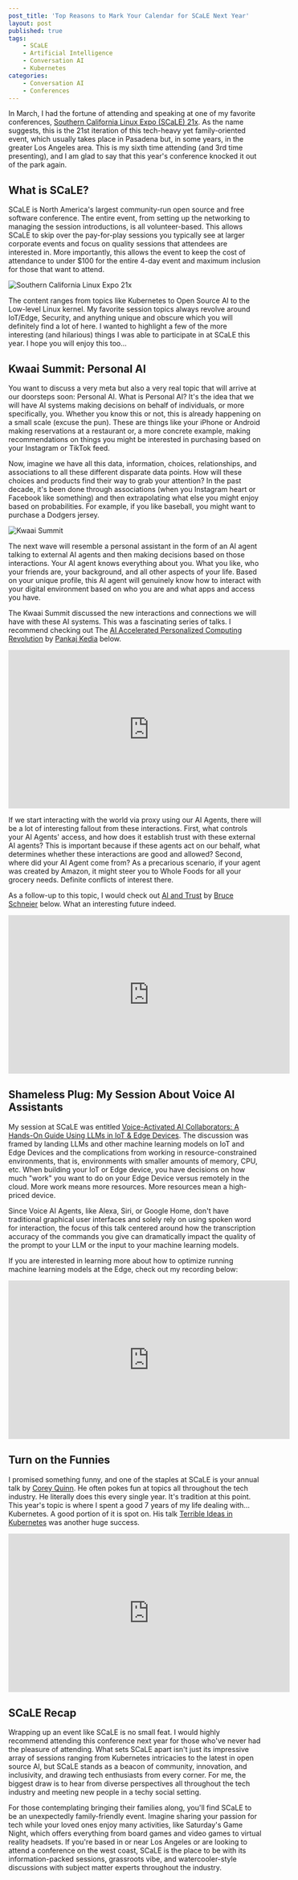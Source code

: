 ```yaml
---
post_title: 'Top Reasons to Mark Your Calendar for SCaLE Next Year'
layout: post
published: true
tags:
    - SCaLE
    - Artificial Intelligence
    - Conversation AI
    - Kubernetes
categories:
    - Conversation AI
    - Conferences
---
```

In March, I had the fortune of attending and speaking at one of my favorite conferences, [Southern California Linux Expo (SCaLE) 21x](https://www.socallinuxexpo.org/scale/21x). As the name suggests, this is the 21st iteration of this tech-heavy yet family-oriented event, which usually takes place in Pasadena but, in some years, in the greater Los Angeles area. This is my sixth time attending (and 3rd time presenting), and I am glad to say that this year's conference knocked it out of the park again.

## What is SCaLE?

SCaLE is North America's largest community-run open source and free software conference. The entire event, from setting up the networking to managing the session introductions, is all volunteer-based. This allows SCaLE to skip over the pay-for-play sessions you typically see at larger corporate events and focus on quality sessions that attendees are interested in. More importantly, this allows the event to keep the cost of attendance to under $100 for the entire 4-day event and maximum inclusion for those that want to attend.

![Southern California Linux Expo 21x](https://raw.githubusercontent.com/dvonthenen/blog/master/images/2024/scale21x/scale-logo-transparent.png)

The content ranges from topics like Kubernetes to Open Source AI to the Low-level Linux kernel. My favorite session topics always revolve around IoT/Edge, Security, and anything unique and obscure which you will definitely find a lot of here. I wanted to highlight a few of the more interesting (and hilarious) things I was able to participate in at SCaLE this year. I hope you will enjoy this too...

## Kwaai Summit: Personal AI

You want to discuss a very meta but also a very real topic that will arrive at our doorsteps soon: Personal AI. What is Personal AI? It's the idea that we will have AI systems making decisions on behalf of individuals, or more specifically, you. Whether you know this or not, this is already happening on a small scale (excuse the pun). These are things like your iPhone or Android making reservations at a restaurant or, a more concrete example, making recommendations on things you might be interested in purchasing based on your Instagram or TikTok feed.

Now, imagine we have all this data, information, choices, relationships, and associations to all these different disparate data points. How will these choices and products find their way to grab your attention? In the past decade, it's been done through associations (when you Instagram heart or Facebook like something) and then extrapolating what else you might enjoy based on probabilities. For example, if you like baseball, you might want to purchase a Dodgers jersey.

![Kwaai Summit](https://raw.githubusercontent.com/dvonthenen/blog/master/images/2024/scale21x/kwaai-logo.png)

The next wave will resemble a personal assistant in the form of an AI agent talking to external AI agents and then making decisions based on those interactions. Your AI agent knows everything about you. What you like, who your friends are, your background, and all other aspects of your life. Based on your unique profile, this AI agent will genuinely know how to interact with your digital environment based on who you are and what apps and access you have.

The Kwaai Summit discussed the new interactions and connections we will have with these AI systems. This was a fascinating series of talks. I recommend checking out The [AI Accelerated Personalized Computing Revolution](https://www.youtube.com/watch?v=pDn8WMma43s) by [Pankaj Kedia](https://www.linkedin.com/in/pankajkedia/) below.

<iframe width="560" height="315" src="https://www.youtube.com/embed/pDn8WMma43s?si=3EZIaj1WX_5piSRb" title="YouTube video player" frameborder="0" allow="accelerometer; autoplay; clipboard-write; encrypted-media; gyroscope; picture-in-picture; web-share" referrerpolicy="strict-origin-when-cross-origin" allowfullscreen></iframe>

If we start interacting with the world via proxy using our AI Agents, there will be a lot of interesting fallout from these interactions. First, what controls your AI Agents' access, and how does it establish trust with these external AI agents? This is important because if these agents act on our behalf, what determines whether these interactions are good and allowed? Second, where did your AI Agent come from? As a precarious scenario, if your agent was created by Amazon, it might steer you to Whole Foods for all your grocery needs. Definite conflicts of interest there.

As a follow-up to this topic, I would check out [AI and Trust](https://www.youtube.com/watch?v=oI8W5Mfr8tw) by [Bruce Schneier](https://www.schneier.com/blog/about/) below. What an interesting future indeed.

<iframe width="560" height="315" src="https://www.youtube.com/embed/oI8W5Mfr8tw?si=NpnbkytW0SLs5i5h" title="YouTube video player" frameborder="0" allow="accelerometer; autoplay; clipboard-write; encrypted-media; gyroscope; picture-in-picture; web-share" referrerpolicy="strict-origin-when-cross-origin" allowfullscreen></iframe>

## Shameless Plug: My Session About Voice AI Assistants

My session at SCaLE was entitled [Voice-Activated AI Collaborators: A Hands-On Guide Using LLMs in IoT & Edge Devices](https://www.socallinuxexpo.org/scale/21x/presentations/voice-activated-ai-collaborators-hands-guide-using-llms-iot-edge-devices). The discussion was framed by landing LLMs and other machine learning models on IoT and Edge Devices and the complications from working in resource-constrained environments, that is, environments with smaller amounts of memory, CPU, etc. When building your IoT or Edge device, you have decisions on how much "work" you want to do on your Edge Device versus remotely in the cloud. More work means more resources. More resources mean a high-priced device.

Since Voice AI Agents, like Alexa, Siri, or Google Home, don't have traditional graphical user interfaces and solely rely on using spoken word for interaction, the focus of this talk centered around how the transcription accuracy of the commands you give can dramatically impact the quality of the prompt to your LLM or the input to your machine learning models.

If you are interested in learning more about how to optimize running machine learning models at the Edge, check out my recording below:

<iframe width="560" height="315" src="https://www.youtube.com/embed/9Nj4hKy70yQ?si=3jZCFON3WLjR3tCy" title="YouTube video player" frameborder="0" allow="accelerometer; autoplay; clipboard-write; encrypted-media; gyroscope; picture-in-picture; web-share" referrerpolicy="strict-origin-when-cross-origin" allowfullscreen></iframe>

## Turn on the Funnies

I promised something funny, and one of the staples at SCaLE is your annual talk by [Corey Quinn](https://twitter.com/QuinnyPig). He often pokes fun at topics all throughout the tech industry. He literally does this every single year. It's tradition at this point. This year's topic is where I spent a good 7 years of my life dealing with… Kubernetes. A good portion of it is spot on. His talk [Terrible Ideas in Kubernetes](https://www.youtube.com/watch?v=RQWFwZBfGv8) was another huge success.

<iframe width="560" height="315" src="https://www.youtube.com/embed/RQWFwZBfGv8?si=QiduuuyQBvAI_ffl" title="YouTube video player" frameborder="0" allow="accelerometer; autoplay; clipboard-write; encrypted-media; gyroscope; picture-in-picture; web-share" referrerpolicy="strict-origin-when-cross-origin" allowfullscreen></iframe>

## SCaLE Recap

Wrapping up an event like SCaLE is no small feat. I would highly recommend attending this conference next year for those who've never had the pleasure of attending. What sets SCaLE apart isn't just its impressive array of sessions ranging from Kubernetes intricacies to the latest in open source AI, but SCaLE stands as a beacon of community, innovation, and inclusivity, and drawing tech enthusiasts from every corner. For me, the biggest draw is to hear from diverse perspectives all throughout the tech industry and meeting new people in a techy social setting.

For those contemplating bringing their families along, you'll find SCaLE to be an unexpectedly family-friendly event. Imagine sharing your passion for tech while your loved ones enjoy many activities, like Saturday's Game Night, which offers everything from board games and video games to virtual reality headsets. If you're based in or near Los Angeles or are looking to attend a conference on the west coast, SCaLE is the place to be with its information-packed sessions, grassroots vibe, and watercooler-style discussions with subject matter experts throughout the industry.
